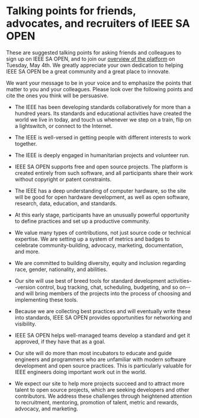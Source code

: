 # Talking points for friends, advocates, and recruiters of IEEE SA OPEN

These are suggested talking points for asking friends and colleagues to sign up on IEEE SA OPEN, and to join our [overview of the platform](https://opensource.ieee.org/workshops/advisory-groups/event-information) on Tuesday, May 4th. We greatly appreciate your own dedication to helping IEEE SA OPEN be a great community and a great place to innovate.

We want your message to be in your voice and to emphasize the points that matter to you and your colleagues.  Please look over the following points and cite the ones you think will be persuasive.

- The IEEE has been developing standards collaboratively for more than a hundred years. Its standards and educational activities have created the world we live in today, and touch us whenever we step on a train, flip on a lightswitch, or connect to the Internet.

- The IEEE is well-versed in getting people with different interests to work together.

- The IEEE is deeply engaged in humanitarian projects and volunteer run.

- IEEE SA OPEN supports free and open source projects. The platform is created entirely from such software, and all participants share their work without copyright or patent constraints.

- The IEEE has a deep understanding of computer hardware, so the site will be good for open hardware development, as well as open software, research, data, education, and standards.

- At this early stage, participants have an unusually powerful opportunity to define practices and set up a productive community.

- We value many types of contributions, not just source code or technical expertise. We are setting up a system of metrics and badges to celebrate community-building, advocacy, marketing, documentation, and more.

- We are committed to building diversity, equity and inclusion regarding race, gender, nationality, and abilities.

- Our site will use best of breed tools for standard development activities--version control, bug tracking, chat, scheduling, budgeting, and so on--and will bring members of the projects into the process of choosing and implementing these tools.

- Because we are collecting best practices and will eventually write these into standards, IEEE SA OPEN provides opportunities for networking and visibility.

- IEEE SA OPEN helps well-managed teams develop a standard and get it approved, if they have that as a goal.

- Our site will do more than most incubators to educate and guide engineers and programmers who are unfamiliar with modern software development and open source practices. This is particularly valuable for IEEE engineers doing important work out in the world.

- We expect our site to help more projects succeed and to attract more talent to open source projects, which are seeking developers and other contributors. We address these challenges through heightened attention to recruitment, mentoring, promotion of talent, metric and rewards, advocacy, and marketing.

